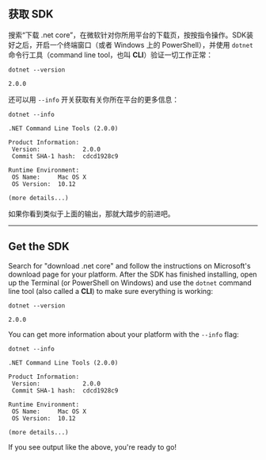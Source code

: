 ## 获取 SDK

搜索“下载 .net core”，在微软针对你所用平台的下载页，按按指令操作。SDK装好之后，开启一个终端窗口（或者 Windows 上的 PowerShell），并使用 `dotnet` 命令行工具（command line tool，也叫 **CLI**）验证一切工作正常：

```shell
dotnet --version

2.0.0
```

还可以用 `--info` 开关获取有关你所在平台的更多信息：

```shell
dotnet --info

.NET Command Line Tools (2.0.0)

Product Information:
 Version:            2.0.0
 Commit SHA-1 hash:  cdcd1928c9

Runtime Environment:
 OS Name:     Mac OS X
 OS Version:  10.12

(more details...)
```

如果你看到类似于上面的输出，那就大踏步的前进吧。

---

## Get the SDK
Search for "download .net core" and follow the instructions on Microsoft's download page for your platform. After the SDK has finished installing, open up the Terminal (or PowerShell on Windows) and use the `dotnet` command line tool (also called a **CLI**) to make sure everything is working:

```
dotnet --version

2.0.0
```

You can get more information about your platform with the `--info` flag:

```
dotnet --info

.NET Command Line Tools (2.0.0)

Product Information:
 Version:            2.0.0
 Commit SHA-1 hash:  cdcd1928c9

Runtime Environment:
 OS Name:     Mac OS X
 OS Version:  10.12

(more details...)
```

If you see output like the above, you're ready to go!
